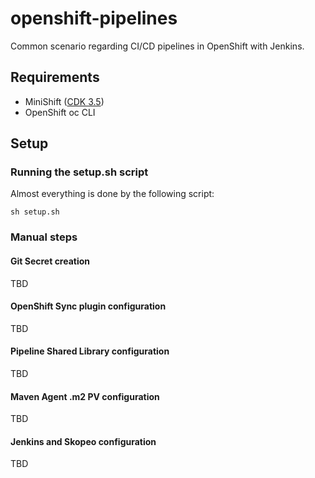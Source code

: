 # openshift-pipelines

Common scenario regarding CI/CD pipelines in OpenShift with Jenkins.

## Requirements

* MiniShift ([CDK 3.5](https://developers.redhat.com/products/cdk/overview))
* OpenShift oc CLI 

## Setup

### Running the setup.sh script

Almost everything is done by the following script:

    sh setup.sh

### Manual steps

####  Git Secret creation

TBD

#### OpenShift Sync plugin configuration

TBD

#### Pipeline Shared Library configuration

TBD

#### Maven Agent .m2 PV configuration

TBD

#### Jenkins and Skopeo configuration

TBD

